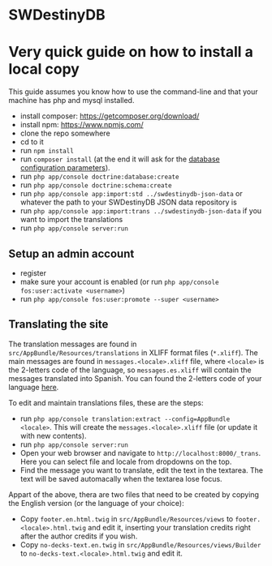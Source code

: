 SWDestinyDB
=======

# Very quick guide on how to install a local copy

This guide assumes you know how to use the command-line and that your machine has php and mysql installed.

- install composer: https://getcomposer.org/download/
- install npm: https://www.npmjs.com/
- clone the repo somewhere
- cd to it
- run `npm install`
- run `composer install` (at the end it will ask for the [database configuration parameters](https://github.com/bravesheep/database-url-bundle#usage)).
- run `php app/console doctrine:database:create`
- run `php app/console doctrine:schema:create`
- run `php app/console app:import:std ../swdestinydb-json-data` or whatever the path to your SWDestinyDB JSON data repository is
- run `php app/console app:import:trans ../swdestinydb-json-data` if you want to import the translations
- run `php app/console server:run`

## Setup an admin account

- register
- make sure your account is enabled (or run `php app/console fos:user:activate <username>`)
- run `php app/console fos:user:promote --super <username>`

## Translating the site

The translation messages are found in `src/AppBundle/Resources/translations` in XLIFF format files (`*.xliff`). The main messages are found in `messages.<locale>.xliff` file, where `<locale>` is the 2-letters code of the language, so `messages.es.xliff` will contain the messages translated into Spanish. You can found the 2-letters code of your language [here](https://en.wikipedia.org/wiki/List_of_ISO_639-1_codes).

To edit and maintain translations files, these are the steps:

- run `php app/console translation:extract --config=AppBundle <locale>`. This will create the `messages.<locale>.xliff` file (or update it with new contents).
- run `php app/console server:run`
- Open your web browser and navigate to `http://localhost:8000/_trans`. Here you can select file and locale from dropdowns on the top.
- Find the message you want to translate, edit the text in the textarea. The text will be saved automacally when the textarea lose focus.

Appart of the above, thera are two files that need to be created by copying the English version (or the language of your choice):

- Copy `footer.en.html.twig` in `src/AppBundle/Resources/views` to `footer.<locale>.html.twig` and edit it, inserting your translation credits right after the author credits if you wish.
- Copy `no-decks-text.en.twig` in `src/AppBundle/Resources/views/Builder` to `no-decks-text.<locale>.html.twig` and edit it.